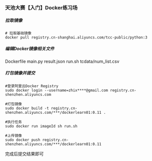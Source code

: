 ### 天池大赛【入门】Docker练习场

##### 拉取镜像
~~~
# 拉取基础镜像
docker pull registry.cn-shanghai.aliyuncs.com/tcc-public/python:3
~~~

##### 编辑Docker镜像相关文件
Dockerfile  main.py  result.json  run.sh  tcdata/num_list.csv

##### 打包镜像并提交
~~~
#登录阿里云Docker Registry
sudo docker login --username=zhix****@gmail.com registry.cn-shenzhen.aliyuncs.com
​
#打包镜像
sudo docker build -t registry.cn-shenzhen.aliyuncs.com/***/dockerlearn01:0.11 .
​
#执行任务
sudo docker run imageId sh run.sh
​
#上传镜像
sudo docker push registry.cn-shenzhen.aliyuncs.com/***/dockerlearn01:0.11
~~~

完成后提交结果即可